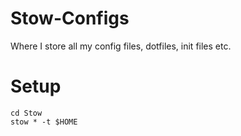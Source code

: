 # Stow-Configs
Where I store all my config files, dotfiles, init files etc.

# Setup
```
cd Stow
stow * -t $HOME
```
